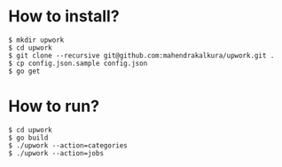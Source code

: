 How to install?
===============

```
$ mkdir upwork
$ cd upwork
$ git clone --recursive git@github.com:mahendrakalkura/upwork.git .
$ cp config.json.sample config.json
$ go get
```

How to run?
===========

```
$ cd upwork
$ go build
$ ./upwork --action=categories
$ ./upwork --action=jobs
```
